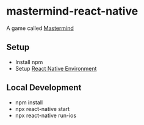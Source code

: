 # mastermind-react-native

A game called [Mastermind](https://en.wikipedia.org/wiki/Mastermind_(board_game))

## Setup

- Install npm
- Setup [React Native Environment](https://reactnative.dev/docs/environment-setup)

## Local Development

- npm install
- npx react-native start
- npx react-native run-ios
